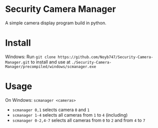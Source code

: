 # Security Camera Manager

A simple camera display program build in python.

# Install
Windows: Run ```git clone https://github.com/Noyb747/Security-Camera-Manager.git``` to install and use at ```./Security-Camera-Manager/precompiled/windows/scmanager.exe``` 

# Usage
On Windows: ```scmanager <cameras>```
* ```scmanager 0,1``` selects camera ```0``` and ```1```
* ```scmanager 1-4``` selects all cameras from ```1``` to ```4``` (including)
* ```scmanager 0-2,4-7``` selects all cameras from ```0``` to ```2``` and from ```4``` to ```7```
